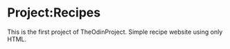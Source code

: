 # Project:Recipes

This is the first project of TheOdinProject.
Simple recipe website using only HTML.
